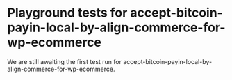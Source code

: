 # Playground tests for accept-bitcoin-payin-local-by-align-commerce-for-wp-ecommerce
We are still awaiting the first test run for accept-bitcoin-payin-local-by-align-commerce-for-wp-ecommerce.
